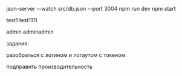 json-server --watch src/db.json --port 3004
npm run dev
npm start

test1
test1111

admin
adminadmin

задания:


разобраться с логином и логаутом с токеном.


подправить производительность


